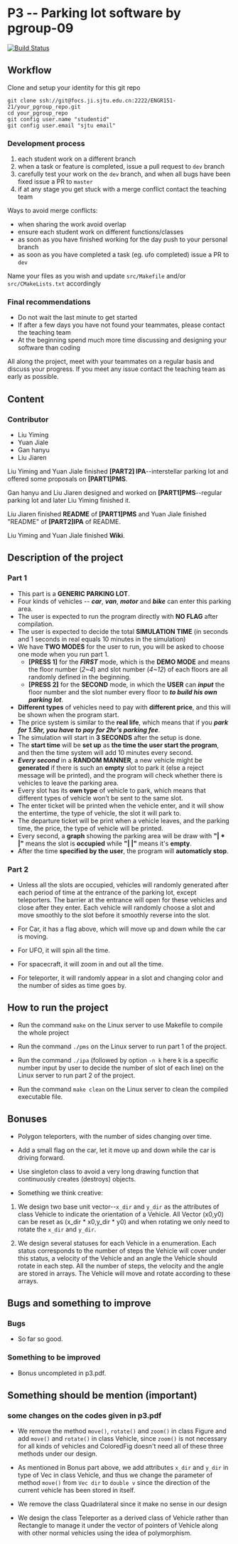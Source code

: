 # P3 -- Parking lot software by pgroup-09

[![Build Status](https://focs.ji.sjtu.edu.cn:2222/api/badges/ENGR151-21/pgroup-09/status.svg)](https://focs.ji.sjtu.edu.cn:2222/ENGR151-21/pgroup-09)

## Workflow

Clone and setup your identity for this git repo
```
git clone ssh://git@focs.ji.sjtu.edu.cn:2222/ENGR151-21/your_pgroup_repo.git
cd your_pgroup_repo
git config user.name "studentid"
git config user.email "sjtu email"
```

### Development process

1. each student work on a different branch
2. when a task or feature is completed, issue a pull request to `dev` branch
3. carefully test your work on the `dev` branch, and when all bugs have been fixed issue a PR to `master`
4. if at any stage you get stuck with a merge conflict contact the teaching team

Ways to avoid merge conflicts:

- when sharing the work avoid overlap
- ensure each student work on different functions/classes
- as soon as you have finished working for the day push to your personal branch
- as soon as you have completed a task (eg. ufo completed) issue a PR to `dev`

Name your files as you wish and update `src/Makefile` and/or `src/CMakeLists.txt` accordingly

### Final recommendations

- Do not wait the last minute to get started
- If after a few days you have not found your teammates, please contact the teaching team
- At the beginning spend much more time discussing and designing your software than coding

All along the project, meet with your teammates on a regular basis and discuss your progress. If you meet any issue contact the teaching team as early as possible.

## Content

### Contributor

- Liu Yiming
- Yuan Jiale
- Gan hanyu
- Liu Jiaren

Liu Yiming and Yuan Jiale finished **[PART2] IPA**--interstellar parking lot and offered some proposals on **[PART1]PMS**.

Gan hanyu and Liu Jiaren designed and worked on **[PART1]PMS**--regular parking lot and later Liu Yiming finished it.

Liu Jiaren finished **README** of **[PART1]PMS** and Yuan Jiale finished "README" of **[PART2]IPA** of README.

Liu Yiming and Yuan Jiale finished **Wiki**.

## Description of the project

### Part 1

- This part is a **GENERIC PARKING LOT**. 
- Four kinds of vehicles -- ***car***, ***van***, ***motor*** and ***bike*** can enter this parking area.
- The user is expected to run the program directly with **NO FLAG** after compilation.
- The user is expected to decide the total **SIMULATION TIME** (in seconds and   1 seconds in real equals 10 minutes in the simulation)
- We have **TWO MODES** for the user to run, you will be asked to choose one mode when you run part 1.
  - **[PRESS 1]** for the ***FIRST*** mode, which is the **DEMO MODE** and means the floor number (*2~4*) and slot number (*4~12*) of each floors are all randomly defined in the beginning.
  - **[PRESS 2]** for the **SECOND** mode, in which the **USER** can ***input*** the floor number and the slot number every floor to ***to build his own parking lot***.
- **Different types** of vehicles need to pay with **different price**, and this will be shown when the program start.
- The price system is similar to the **real life**, which means that if you ***park for 1.5hr, you have to pay for 2hr's parking fee***.
- The simulation will start in **3 SECONDS** after the setup is done.
- The **start time** will be **set up** as **the time the user start the program**, and then the time system will add 10 minutes every second.
- ***Every second*** in a **RANDOM MANNER**, a new vehicle might be **generated** if there is such an **empty** slot to park it (else a reject message will be printed), and the program will check whether there is vehicles to leave the parking area.
- Every slot has its **own type** of vehicle to park, which means that different types of vehicle won't be sent to the same slot.
- The enter ticket will be printed when the vehicle enter, and it will show the entertime, the type of vehicle, the slot it will park to.
- The departure ticket will be print when a vehicle leaves, and the parking time, the price, the type of vehicle will be printed.
- Every second, a **graph** showing the parking area will be draw with **"| * |"** means the slot is **occupied** while **"|   |"** means it's **empty**. 
- After the time **specified by the user**, the program will **automaticly stop**.

### Part 2

- Unless all the slots are occupied, vehicles will randomly generated after each period of time at the entrance of the parking lot, except teleporters. The barrier at the entrance will open for these vehicles and close after they enter. Each vehicle will randomly choose a slot and move smoothly to the slot before it smoothly reverse into the slot.

- For Car, it has a flag above, which will move up and down while the car is moving.

- For UFO, it will spin all the time.

- For spacecraft, it will zoom in and out all the time.

- For teleporter, it will randomly appear in a slot and changing color and the number of sides as time goes by.

## How to run the project

- Run the command `make` on the Linux server to use Makefile to compile the whole project

- Run the command `./pms` on the Linux server to run part 1 of the project.

- Run the command `./ipa` (followed by option `-n k` here k is a specific number input by user to decide the number of slot of each line) on the Linux server to run part 2 of the project.

- Run the command `make clean` on the Linux server to clean the compiled executable file.

## Bonuses

- Polygon teleporters, with the number of sides changing over time.

- Add a small flag on the car, let it move up and down while the car is driving forward.

- Use singleton class to avoid a very long drawing function that continuously creates (destroys) objects.

- Something we think creative:

1. We design two base unit vector--`x_dir` and `y_dir` as the attributes of class Vehicle to indicate the orientation of a Vehicle. All Vector (x0,y0) can be reset as (x_dir * x0,y_dir * y0) and when rotating we only need to rotate the `x_dir` and `y_dir`.

2. We design several statuses for each Vehicle in a enumeration. Each status corresponds to the number of steps the Vehicle will cover under this status, a velocity of the Vehicle and an angle the Vehicle should rotate in each step. All the number of steps, the velocity and the angle are stored in arrays. The Vehicle will move and rotate according to these arrays.

## Bugs and something to improve

### Bugs

- So far so good.

### Something to be improved

- Bonus uncompleted in p3.pdf.

## Something should be mention (important)

### some changes on the codes given in p3.pdf

- We remove the method `move()`, `rotate()` and `zoom()` in class Figure and add `move()` and `rotate()` in class Vehicle, since `zoom()` is not necessary for all kinds of vehicles and ColoredFig doesn't need all of these three methods under our design.

- As mentioned in Bonus part above, we add attributes `x_dir` and `y_dir` in type of Vec in class Vehicle, and thus we change the parameter of method `move()` from `Vec dir` to `double v` since the direction of the current vehicle has been stored in itself.

- We remove the class Quadrilateral since it make no sense in our design

- We design the class Teleporter as a derived class of Vehicle rather than Rectangle to manage it under the vector of pointers of Vehicle along with other normal vehicles using the idea of polymorphism.
